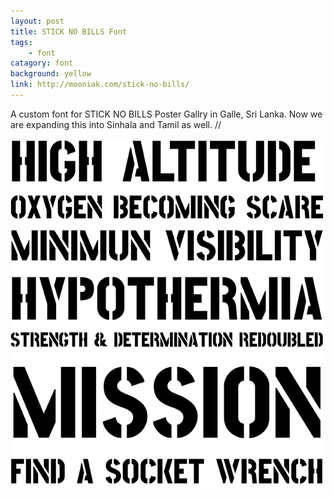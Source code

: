 ```yaml
---
layout: post
title: STICK NO BILLS Font
tags:
    - font
catagory: font
background: yellow
link: http://mooniak.com/stick-no-bills/
---
```


A custom font for STICK NO BILLS Poster Gallry in Galle, Sri Lanka. Now we are expanding this into Sinhala and Tamil as well. // <br /><br />
![STICK NO BILLS Font](/images/snb.png)